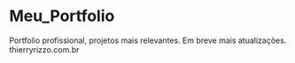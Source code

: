 # Meu_Portfolio
Portfolio profissional, projetos mais relevantes. Em breve mais atualizações.
thierryrizzo.com.br
